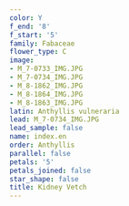 ```yaml
---
color: Y
f_end: '8'
f_start: '5'
family: Fabaceae
flower_type: C
image:
- M_7-0733_IMG.JPG
- M_7-0734_IMG.JPG
- M_8-1862_IMG.JPG
- M_8-1864_IMG.JPG
- M_8-1863_IMG.JPG
latin: Anthyllis vulneraria
lead: M_7-0734_IMG.JPG
lead_sample: false
name: index.en
order: Anthyllis
parallel: false
petals: '5'
petals_joined: false
star_shape: false
title: Kidney Vetch
---
```

